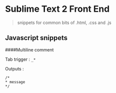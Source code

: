 # Sublime Text 2 Front End

> snippets for common bits of .html, .css and .js

## Javascript snippets

####Multiline comment   

Tab trigger : ``_*``

Outputs : 
```
/*
* message
*/
```